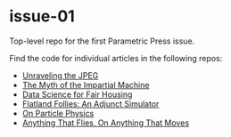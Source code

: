# issue-01
Top-level repo for the first Parametric Press issue. 

Find the code for individual articles in the following repos:

- [Unraveling the JPEG](https://github.com/ParametricPress/01-unraveling-the-jpeg)
- [The Myth of the Impartial Machine](https://github.com/ParametricPress/01-the-myth-of-the-impartial-machine)
- [Data Science for Fair Housing](https://github.com/ParametricPress/01-data-science-for-fair-housing)
- [Flatland Follies: An Adjunct Simulator](https://github.com/ParametricPress/01-flatland-follies-an-adjunct-simulator)
- [On Particle Physics](https://github.com/ParametricPress/01-on-particle-physics)
- [Anything That Flies, On Anything That Moves](https://github.com/ParametricPress/01-anything-that-flies-on-anything-that-moves)
